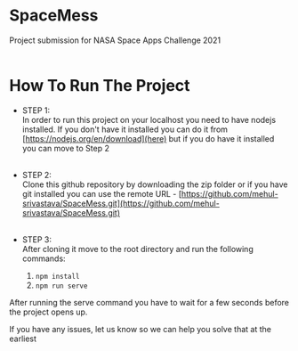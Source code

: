 # SpaceMess
Project submission for NASA Space Apps Challenge 2021
<br><br>
# How To Run The Project
- STEP 1:<br>
In order to run this project on your localhost you need to have nodejs installed. If you don't have it installed you can do it from [https://nodejs.org/en/download](here) but if you do have it installed you can move to Step 2<br><br>

- STEP 2:<br>
Clone this github repository by downloading the zip folder or if you have git installed you can use the remote URL - [https://github.com/mehul-srivastava/SpaceMess.git](https://github.com/mehul-srivastava/SpaceMess.git)<br><br>

- STEP 3:<br>
After cloning it move to the root directory and run the following commands:
     1. `npm install`
     2. `npm run serve`

After running the serve command you have to wait for a few seconds before the project opens up.

If you have any issues, let us know so we can help you solve that at the earliest
